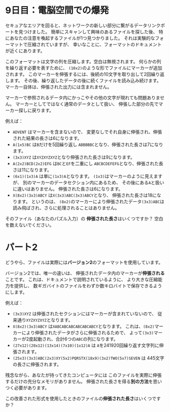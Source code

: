 # 9日目：電脳空間での爆発

セキュアなエリアを回ると、ネットワークの新しい部分に繋がるデータリンクポートを見つけました。
簡単にスキャンして興味のあるファイルを探した後、
特にあなたの注意を喚起するファイルが1つ見つかりました。
それは実験的なフォーマットで圧縮されていますが、
幸いなことに、フォーマットのドキュメントが近くにあります。

このフォーマットは文字の列を圧縮します。空白は無視されます。
何らかの列を繰り返す必要を表すために、
`(10x2)`のような形でファイルにマーカーが追加されます。
このマーカーを伸張するには、後続の10文字を取り出して2回繰り返します。
その後、繰り返したデータの後に続くファイルを読み込み続けます。
マーカー自体は、伸張された出力には含まれません。
<!-- decompress 解凍は間違いだが、圧縮解除も長い。-->

マーカーで参照されるデータ内にかっこやその他の文字が現れても問題ありません。
マーカーとしてではなく通常のデータとして扱い、
伸張した部分の先でマーカー探しに戻ります。

例えば：

- `ADVENT` はマーカーを含まないので、
変更なしでそれ自身に伸張され、伸張された結果の長さは6になります。
- `A(1x5)BC` は`B`だけを5回繰り返し
`ABBBBBC`となり、伸張された長さは7になります。
- `(3x3)XYZ` は`XYZXYZXYZ`となり伸張された長さは9になります。
- `A(2x2)BCD(2x2)EFG` は`BC`と`EF`を二重にし
`ABCBCDEFEFG`となり、伸張された長さは11になります。
- `(6x1)(1x3)A` は単に`(1x3)A`となります。
`(1x3)`はマーカーのように見えますが、
別のマーカーのデータセクション内にあるため、
その後にある`A`と扱いに違いはありません。
伸張された長さは6になります。
- `X(8x2)(3x3)ABCY` は`X(3x3)ABC(3x3)ABCY`となり、
伸張された長さは18になります。
というのは、
`(8x2)`のマーカーにより伸張されたデータ`(3x3)ABC`は
読み飛ばされ、さらに処理されることはありません。

そのファイル（あなたのパズル入力）の
**伸張された長さ**はいくつですか？
空白を数えないでください。

# パート2 #

どうやら、ファイルは実際には**バージョン2**のフォーマットを使用しています。

バージョン2では、唯一の違いは、
伸張されたデータ内のマーカーが**伸張される**ことです。
これは、ドキュメントで説明されているように、
より大きな圧縮能力を提供し、
数ギガバイトのファイルをわずか数キロバイトで保存できるようにします。

例えば：

- `(3x3)XYZ` は伸張されたセクションにはマーカーが含まれていないので、
従来通り`XYZXYZXYZ`となります。
- `X(8x2)(3x3)ABCY` は`XABCABCABCABCABCABCY`となります。
これは、`(8x2)`マーカーにより伸張されたデータがさらに伸張されるためで、
よって`(3x3)`マーカーが2度起動され、合計6つの`ABC`の列になります。
- `(27x12)(20x12)(13x14)(7x10)(1x12)A` は
`A`を241920回繰り返す文字列に伸張されます。
- `(25x3)(3x3)ABC(2x3)XY(5x2)PQRSTX(18x9)(3x2)TWO(5x7)SEVEN` は
445文字の長さに伸張されます。

残念ながら、あなたが持ってきたコンピュータには
このファイルを実際に伸張するだけの充分なメモリがありません。
伸張された長さを得る**別の方法**を思いつく必要があります。

この改善された形式を使用したときのファイルの**伸張された長さ**はいくつですか？
